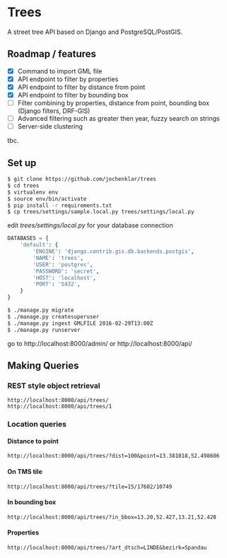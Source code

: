 # Trees

A street tree API based on Django and PostgreSQL/PostGIS.


## Roadmap / features

- [x] Command to import GML file
- [x] API endpoint to filter by properties
- [x] API endpoint to filter by distance from point
- [x] API endpoint to filter by bounding box
- [ ] Filter combining by properties, distance from point, bounding box (Django filters, DRF-GIS)
- [ ] Advanced filtering such as greater then year, fuzzy search on strings
- [ ] Server-side clustering

tbc.


## Set up

``` bash
$ git clone https://github.com/jochenklar/trees
$ cd trees
$ virtualenv env
$ source env/bin/activate
$ pip install -r requirements.txt
$ cp trees/settings/sample.local.py trees/settings/local.py
```

edit *trees/settings/local.py* for your database connection

``` python
DATABASES = {
    'default': {
        'ENGINE': 'django.contrib.gis.db.backends.postgis',
        'NAME': 'trees',
        'USER': 'postgres',
        'PASSWORD': 'secret',
        'HOST': 'localhost',
        'PORT': '5432',
    }
}
```


``` bash
$ ./manage.py migrate
$ ./manage.py createsuperuser
$ ./manage.py ingest GMLFILE 2016-02-29T13:00Z
$ ./manage.py runserver
```

go to http://localhost:8000/admin/ or http://localhost:8000/api/


## Making Queries

### REST style object retrieval

```
http://localhost:8000/api/trees/
http://localhost:8000/api/trees/1
```

### Location queries

#### Distance to point

```
http://localhost:8000/api/trees/?dist=100&point=13.381018,52.498606
```

#### On TMS tile

```
http://localhost:8000/api/trees/?tile=15/17602/10749
```

#### In bounding box

```
http://localhost:8000/api/trees/?in_bbox=13.20,52.427,13.21,52.428
```

#### Properties

```
http://localhost:8000/api/trees/?art_dtsch=LINDE&bezirk=Spandau
```
